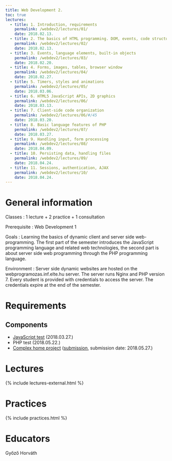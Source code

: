 ```yaml
---
title: Web Development 2.
toc: true
lectures:
  - title: 1. Introduction, requirements
    permalink: /webdev2/lectures/01/
    date: 2018.02.13.
  - title: 2. The basics of HTML programming. DOM, events, code structure.
    permalink: /webdev2/lectures/02/
    date: 2018.02.13.
  - title: 3. Events, language elements, built-in objects
    permalink: /webdev2/lectures/03/
    date: 2018.02.20.
  - title: 4. Forms, images, tables, browser window
    permalink: /webdev2/lectures/04/
    date: 2018.02.27.
  - title: 5. Timers, styles and animations
    permalink: /webdev2/lectures/05/
    date: 2018.03.06.
  - title: 6. HTML5 JavaScript APIs, 2D graphics
    permalink: /webdev2/lectures/06/
    date: 2018.03.13.
  - title: 7. Client-side code organization
    permalink: /webdev2/lectures/06/#/45
    date: 2018.03.20.
  - title: 8. Basic language features of PHP
    permalink: /webdev2/lectures/07/
    date: 2018.03.27.
  - title: 9. Handling input, form processing
    permalink: /webdev2/lectures/08/
    date: 2018.04.09.
  - title: 10. Persisting data, handling files
    permalink: /webdev2/lectures/09/
    date: 2018.04.24.
  - title: 11. Sessions, authentication, AJAX
    permalink: /webdev2/lectures/10/
    date: 2018.04.24.
---
```


# General information

Classes
: 1 lecture + 2 practice + 1 consultation

Prerequisite
: Web Development 1

Goals
: Learning the basics of dynamic client and server side web-programming. The first part of the semester introduces the JavaScript programming language and related web technologies, the second part is about server side web programming through the PHP programming language.

Environment
: Server side dynamic websites are hosted on the webprogramozas.inf.elte.hu server. The server runs Nginx and PHP version 7. Every student is provided with credentials to access the server. The credentials expire at the end of the semester.

# Requirements

## Components

- [JavaScript test](http://webprogramozas.inf.elte.hu/webdev2/tests/js_test.html) (2018.03.27.)
- PHP test (2018.05.22.)
- [Complex home project](http://webprogramozas.inf.elte.hu/webdev2/tests/mastermind.html) ([submission](http://webprogramozas.inf.elte.hu/ebr), submission date: 2018.05.27.)


<!--Összevont (folyamatos) értékelésű tárgy.

## Az értékelés összetevői

* Beadandó feladat: JavaScript (DOM)
    Határidő: 2017. november 19. éjfél
* Beadandó feladat: JavaScript (canvas)
    Határidő: 2017. december 31. éjfél  
* Beadandó feladat: PHP
    Határidő: 2018. január 21. éjfél


## A beadandók értékelése

* A beadandók értékelése jeggyel történik: 1-5 jegy kapható rá.
* Az értékelés egy mindenki számára elérhető szempontok alapján történik.
* A beadandókat határidőre kell elkészíteni.
* A beadandókat a webprogramozas szerverre kell feltölteni a [feltöltő felületen](http://webprogramozas.inf.elte.hu/ebr) keresztül.
* A beadandók plágiumellenőrzésen mennek keresztül az esetleges másolásokat kiszűrendő.
* A beadandók készítőit szükség esetén megkérhetjük megoldásaik megvédésére.

## Jegyszerzés feltételei

* Részvétel a gyakorlatok legalább 75%-án (maximum 3 hiányzás)
* Három elfogadott beadandó

## Értékelés

* A három beadandó feladat jegyének átlaga

-->

# Lectures

{% include lectures-external.html %}

# Practices

{% include practices.html %}

# Educators

Győző Horváth

<!--
# Segédanyagok

## Elektronikus tananyag

* [Bevezetés a kliens- és szerveroldali webalkalmazások készítésébe (elektronikus tananyag)](http://webprogramozas.inf.elte.hu/tananyag/wf2/index.html)

# Oktatók

## Előadó

Horváth Győző

## Gyakorlatvezető

Horváth Győző

-->